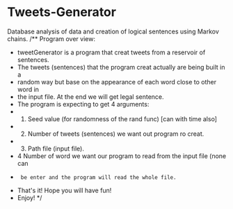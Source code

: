# Tweets-Generator
Database analysis of data and creation of logical sentences using Markov chains.
/** Program over view:
 * tweetGenerator is a program that creat tweets from a reservoir of sentences.
 * The tweets (sentences) that the program creat actually are being built in a
 * random way but base on the appearance of each word close to other word in
 * the input file. At the end we will get legal sentence.
 * The program is expecting to get 4 arguments:
 *  1. Seed value (for randomness of the rand func) [can with time also]
 *  2. Number of tweets (sentences) we want out program ro creat.
 *  3. Path file (input file).
 *  4 Number of word we want our program to read from the input file (none can
 *      be enter and the program will read the whole file.
 *  That's it! Hope you will have fun!
 *  Enjoy!
*/
